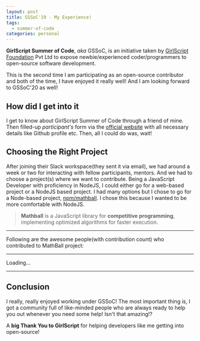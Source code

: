 ```yaml
---
layout: post
title: GSSoC'19 - My Experience!
tags:
  - summer-of-code
categories: personal
---
```


**GirlScript Summer of Code**, _aka_ GSSoC, is an initiative taken by [GirlScript Foundation](https://www.girlscript.tech/) Pvt Ltd to expose newbie/experienced coder/programmers to open-source software development.

This is the second time I am participating as an open-source contributor and both of the time, I have enjoyed it really well! And I am looking forward to GSSoC'20 as well!

## How did I get into it

I get to know about GirlScript Summer of Code through a friend of mine. Then filled-up _participant's_ form via the [official website](https://gssoc.tech) with all necessary details like Github profile etc. Then, all I could do was, wait!

## Choosing the Right Project

After joining their Slack workspace(they sent it via email), we had around a week or two for interacting with fellow participants, mentors. And we had to choose a project(s) where we want to contribute.
Being a JavaScript Developer with proficiency in NodeJS, I could either go for a web-based project or a NodeJS based project. I had many options but I chose to go for a Node-based project, [npm/mathball](https://npmjs.com/package/mathball). I chose this because I wanted to be more comfortable with NodeJS.

> **Mathball** is a JavaScript library for **competitive programming**, implementing optimized algorithms for faster execution.

---

Following are the awesome people(with contribution count) who contributed to MathBall project:

---

<div id="contributors" style="display: flex; flex-wrap: wrap">Loading...</div>

---

## Conclusion

I really, really enjoyed working under GSSoC! The most important thing is, I got a community full of like-minded people who are always ready to help you out whenever you need some help! Isn't that amazing!?

A **big Thank You to GirlScript** for helping developers like me getting into open-source!

<!-- SCRIPTS -->
<script>
  let contributorsHTML = '';
  fetch('https://api.github.com/repos/pbiswas101/mathball/contributors')
  .then(data => data.json())
  .then(contributors => {
    contributors.forEach(contributor => {
      contributorsHTML += `<a href="${contributor.html_url}">${contributor.login}(${contributor.contributions})</a>&nbsp;&nbsp;&middot;&nbsp;&nbsp;`
    });

    document.querySelector('#contributors').innerHTML = contributorsHTML;

})
</script>
